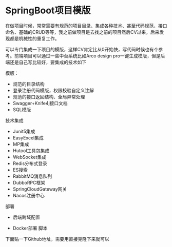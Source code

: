 # SpringBoot项目模版

​		在做项目时候，常常需要有规范的项目目录、集成各种技术、甚至代码规范、接口命名、基础的CRUD等等，我之前做项目是去找之前的项目然后CV过来，后来发现都是机械性的重复工作。

​		可以专门集成一下项目的模版，这样CV肯定比从0开始快，写代码时候也有个参考。前端项目可以通过一些中台系统比如Arco design pro一键生成模版，但是后端还是自己写比较好，要集成的技术如下

模版：

- 规范的目录结构
- 登录注册代码模版，权限校验自定义注解
- 规范的接口返回结构、全局异常处理
- Swagger+Knife4j接口文档
- SQL模版

技术集成

- Junit5集成
- EasyExcel集成
- MP集成
- Hutool工具包集成
- WebSocket集成
- Redis分布式登录
- ES搜索
- RabbitMQ消息队列
- DubboRPC框架
- SpringCloudGateway网关
- Nacos注册中心

部署

- 后端跨域配置

- Docker部署 脚本

下面贴一下Github地址，需要用直接克隆下来就可以





